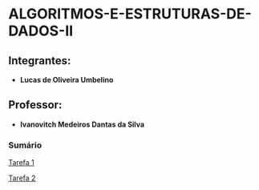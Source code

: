 # ALGORITMOS-E-ESTRUTURAS-DE-DADOS-II

## Integrantes:
* <b> Lucas de Oliveira Umbelino</b>

## Professor:
* <b> Ivanovitch Medeiros Dantas da Silva</b>

### Sumário
[Tarefa 1](https://github.com/lucasumb/ALGORITMOS-E-ESTRUTURAS-DE-DADOS-II/tree/main/Tarefa%201)

[Tarefa 2](https://github.com/lucasumb/ALGORITMOS-E-ESTRUTURAS-DE-DADOS-II/tree/main/Tarefe%202)